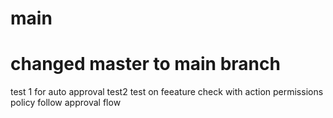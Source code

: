 # main
# changed master to main branch
test 1 for auto approval
test2
test on feeature
check with action permissions policy
follow approval flow
